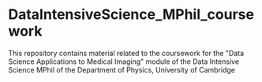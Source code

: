 # DataIntensiveScience_MPhil_coursework

This repository contains material related to the coursework for the "Data Science Applications to Medical Imaging" module of the Data Intensive Science MPhil of the Department of Physics, University of Cambridge
